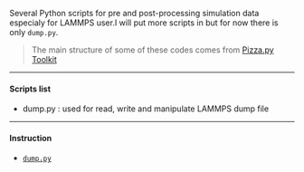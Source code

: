 Several Python scripts for pre and post-processing simulation data especialy for LAMMPS user.I will put more scripts in but for now there is only `dump.py`.

> The main structure of some of these codes comes from [Pizza.py Toolkit](http://pizza.sandia.gov/)

-------------------------------

#### Scripts list
* dump.py : used for read, write and manipulate LAMMPS dump file

-------------------------------

#### Instruction

* [`dump.py`](instructions/dump_instruction.mdown)
